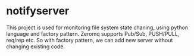# notifyserver
This project is used for monitoring file system state chaning, using python language and factory pattern. Zeromq supports Pub/Sub, PUSH/PULL, 
req/rep etc. So with factory pattern, we can add new server without changing existing code.
